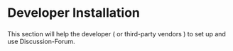 # Developer Installation

###

This section will help the developer ( or third-party vendors ) to set up and use Discussion-Forum.

#### &#x20;<a href="#background" id="background"></a>
